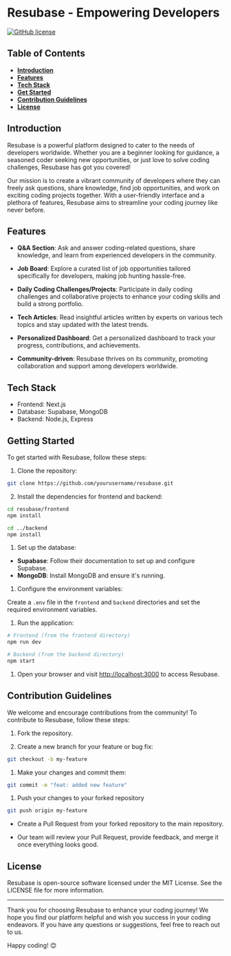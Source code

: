 # Resubase - Empowering Developers

[![GitHub license](https://img.shields.io/badge/license-MIT-blue.svg)](https://github.com/creative-tutorials/resubase/blob/main/LICENSE)

## Table of Contents

- **[Introduction](#introduction)**
- **[Features](#features)**
- **[Tech Stack](#tech-stack)**
- **[Get Started](#getting-started)**
- **[Contribution Guidelines](#contribution-guidelines)**
- **[License](#license)**

## Introduction

Resubase is a powerful platform designed to cater to the needs of developers worldwide. Whether you are a beginner looking for guidance, a seasoned coder seeking new opportunities, or just love to solve coding challenges, Resubase has got you covered!

Our mission is to create a vibrant community of developers where they can freely ask questions, share knowledge, find job opportunities, and work on exciting coding projects together. With a user-friendly interface and a plethora of features, Resubase aims to streamline your coding journey like never before.

## Features

- **Q&A Section**: Ask and answer coding-related questions, share knowledge, and learn from experienced developers in the community.

- **Job Board**: Explore a curated list of job opportunities tailored specifically for developers, making job hunting hassle-free.

- **Daily Coding Challenges/Projects**: Participate in daily coding challenges and collaborative projects to enhance your coding skills and build a strong portfolio.

- **Tech Articles**: Read insightful articles written by experts on various tech topics and stay updated with the latest trends.

- **Personalized Dashboard**: Get a personalized dashboard to track your progress, contributions, and achievements.

- **Community-driven**: Resubase thrives on its community, promoting collaboration and support among developers worldwide.

## Tech Stack

- Frontend: Next.js
- Database: Supabase, MongoDB
- Backend: Node.js, Express

## Getting Started

To get started with Resubase, follow these steps:

1. Clone the repository:

```bash
git clone https://github.com/yourusername/resubase.git

```

2. Install the dependencies for frontend and backend:

```bash
cd resubase/frontend
npm install

cd ../backend
npm install

```

1. Set up the database:

- **Supabase**: Follow their documentation to set up and configure Supabase.
- **MongoDB**: Install MongoDB and ensure it's running.

1. Configure the environment variables:

Create a `.env` file in the `frontend` and `backend` directories and set the required environment variables.

1. Run the application:

```bash
# Frontend (from the frontend directory)
npm run dev

# Backend (from the backend directory)
npm start

```

1. Open your browser and visit <http://localhost:3000> to access Resubase.

## Contribution Guidelines

We welcome and encourage contributions from the community! To contribute to Resubase, follow these steps:

1. Fork the repository.

2. Create a new branch for your feature or bug fix:

```bash
git checkout -b my-feature

```

1. Make your changes and commit them:

```bash
git commit -m "feat: added new feature"

```

1. Push your changes to your forked repository

```bash
git push origin my-feature

```

- Create a Pull Request from your forked repository to the main repository.

- Our team will review your Pull Request, provide feedback, and merge it once everything looks good.

## License

Resubase is open-source software licensed under the MIT License. See the LICENSE file for more information.

----

Thank you for choosing Resubase to enhance your coding journey! We hope you find our platform helpful and wish you success in your coding endeavors. If you have any questions or suggestions, feel free to reach out to us.

Happy coding! 😊
